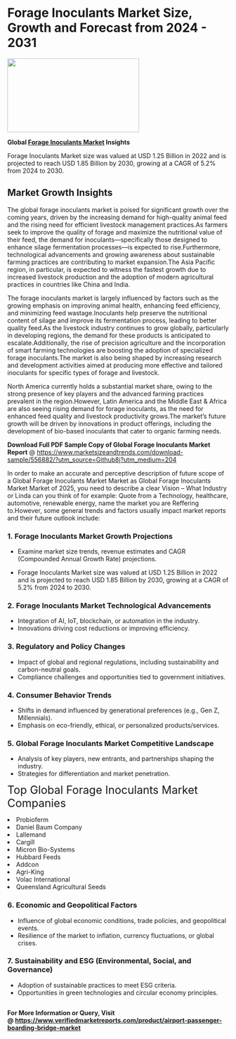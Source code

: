 <H1>Forage Inoculants Market Size, Growth and Forecast from 2024 - 2031</H1><img class="aligncenter size-medium wp-image-584254" src="https://thirdeyenews.in/wp-content/uploads/2024/09/Global-Market-Research-300x168.jpeg" alt="" width="300" height="168" /><p><strong>Global&nbsp;<a href="https://www.marketsizeandtrends.com/download-sample/556882/?utm_source=Github8j?utm_medium=204">Forage Inoculants Market</a> Insights</strong></p><p>Forage Inoculants Market size was valued at USD 1.25 Billion in 2022 and is projected to reach USD 1.85 Billion by 2030, growing at a CAGR of 5.2% from 2024 to 2030.</p><p><h2>Market Growth Insights</h2> <p>The global forage inoculants market is poised for significant growth over the coming years, driven by the increasing demand for high-quality animal feed and the rising need for efficient livestock management practices.As farmers seek to improve the quality of forage and maximize the nutritional value of their feed, the demand for inoculants—specifically those designed to enhance silage fermentation processes—is expected to rise.Furthermore, technological advancements and growing awareness about sustainable farming practices are contributing to market expansion.The Asia Pacific region, in particular, is expected to witness the fastest growth due to increased livestock production and the adoption of modern agricultural practices in countries like China and India.</p> <p>The forage inoculants market is largely influenced by factors such as the growing emphasis on improving animal health, enhancing feed efficiency, and minimizing feed wastage.Inoculants help preserve the nutritional content of silage and improve its fermentation process, leading to better quality feed.As the livestock industry continues to grow globally, particularly in developing regions, the demand for these products is anticipated to escalate.Additionally, the rise of precision agriculture and the incorporation of smart farming technologies are boosting the adoption of specialized forage inoculants.The market is also being shaped by increasing research and development activities aimed at producing more effective and tailored inoculants for specific types of forage and livestock.<p>North America currently holds a substantial market share, owing to the strong presence of key players and the advanced farming practices prevalent in the region.However, Latin America and the Middle East & Africa are also seeing rising demand for forage inoculants, as the need for enhanced feed quality and livestock productivity grows.The market’s future growth will be driven by innovations in product offerings, including the development of bio-based inoculants that cater to organic farming needs.</p> <p><span class=""><strong>Download Full PDF Sample Copy of Global Forage Inoculants Market Report</strong> @ <a href="https://www.marketsizeandtrends.com/download-sample/556882/?utm_source=Github8j?utm_medium=204" target="_blank">https://www.marketsizeandtrends.com/download-sample/556882/?utm_source=Github8j?utm_medium=204</a></span></p><p>In order to make an accurate and perceptive description of future scope of a Global&nbsp;Forage Inoculants Market Market as Global&nbsp;Forage Inoculants Market Market of 2025, you need to describe a clear Vision &ndash; What Industry or Linda can you think of for example: Quote from a Technology, healthcare, automotive, renewable energy, name the market you are Reffering to.However, some general trends and factors usually impact market reports and their future outlook include:</p><h3>1.&nbsp;<strong>Forage Inoculants Market Growth Projections</strong></h3><ul><li>Examine market size trends, revenue estimates and CAGR (Compounded Annual Growth Rate) projections.</li><li><p>Forage Inoculants Market size was valued at USD 1.25 Billion in 2022 and is projected to reach USD 1.85 Billion by 2030, growing at a CAGR of 5.2% from 2024 to 2030.</p></li></ul><h3>2.&nbsp;<strong>Forage Inoculants Market Technological Advancements</strong></h3><ul><li>Integration of AI, IoT, blockchain, or automation in the industry.</li><li>Innovations driving cost reductions or improving efficiency.</li></ul><h3>3.&nbsp;<strong>Regulatory and Policy Changes</strong></h3><ul><li>Impact of global and regional regulations, including sustainability and carbon-neutral goals.</li><li>Compliance challenges and opportunities tied to government initiatives.</li></ul><h3>4.&nbsp;<strong>Consumer Behavior Trends</strong></h3><ul><li>Shifts in demand influenced by generational preferences (e.g., Gen Z, Millennials).</li><li>Emphasis on eco-friendly, ethical, or personalized products/services.</li></ul><h3>5.&nbsp;<strong>Global Forage Inoculants Market Competitive Landscape</strong></h3><ul><li>Analysis of key players, new entrants, and partnerships shaping the industry.</li><li>Strategies for differentiation and market penetration.</li></ul><p data-pm-slice="1 1 []"><span style="color: inherit; font-family: inherit; font-size: 25px;">Top Global Forage Inoculants Market Companies</span></p><div class="" data-test-id=""><p><li>Probioferm</li><li> Daniel Baum Company</li><li> Lallemand</li><li> Cargill</li><li> Micron Bio-Systems</li><li> Hubbard Feeds</li><li> Addcon</li><li> Agri-King</li><li> Volac International</li><li> Queensland Agricultural Seeds</li></p></div><h3>6.&nbsp;<strong>Economic and Geopolitical Factors</strong></h3><ul><li>Influence of global economic conditions, trade policies, and geopolitical events.</li><li>Resilience of the market to inflation, currency fluctuations, or global crises.</li></ul><h3>7.&nbsp;<strong>Sustainability and ESG (Environmental, Social, and Governance)</strong></h3><ul><li>Adoption of sustainable practices to meet ESG criteria.</li><li>Opportunities in green technologies and circular economy principles.</li></ul><h2><strong style="font-size: 14px;">For More Information or Query, Visit @&nbsp;</strong><a style="background-color: #ffffff; font-size: 14px;" href="https://www.marketsizeandtrends.com/report/forage-inoculants-market/" target="_blank">https://www.verifiedmarketreports.com/product/airport-passenger-boarding-bridge-market</a></h2>